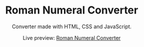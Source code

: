 <h1 align="center">Roman Numeral Converter</h1>
<p align="center">Converter made with HTML, CSS and JavaScript.</p>
<p align="center">Live preview: <a href="">Roman Numeral Converter</a></p>